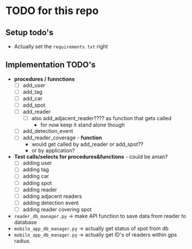 # TODO for this repo

## Setup todo's

* Actually set the `requirements.txt` right

## Implementation TODO's
* **procedures / funnctions**
  - [ ] add_user
  - [ ] add_tag
  - [ ] add_car
  - [ ] add_spot
  - [ ] add_reader
    - [ ] also add_adjacent_reader???? as function that gets called
      - for now keep it stand alone though
  - [ ] add_detection_event
  - [ ] add_reader_coverage - **function**
    - would get called by add_reader or add_spot??
    - or by application?
* **Test calls/selects for procedures&functions** - could be aman?
  - [ ] adding user
  - [ ] adding tag
  - [ ] adding car
  - [ ] adding spot
  - [ ] adding reader
  - [ ] adding adjacent readers
  - [ ] adding detection event
  - [ ] adding reader covering spot
* `reader_db_manager.py` -> make API function to save data from reader to database
* `mobile_app_db_manager.py` -> actually get status of spot from db
* `mobile_app_db_manager.py` -> actually get ID's of readers within gps radius
